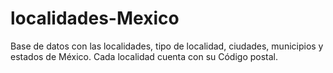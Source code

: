 # localidades-Mexico

Base de datos con las localidades, tipo de localidad, ciudades, municipios y estados de México.
Cada localidad cuenta con su Código postal.

